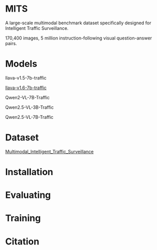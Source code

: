 # MITS
A large-scale multimodal benchmark dataset specifically designed for Intelligent Traffic Surveillance. 

170,400 images, 5 million instruction-following visual question-answer pairs.

# Models
llava-v1.5-7b-traffic

[llava-v1.6-7b-traffic](https://huggingface.co/LifeIsSoSolong/llava-v1.6-7b-traffic)

Qwen2-VL-7B-Traffic

Qwen2.5-VL-3B-Traffic

Qwen2.5-VL-7B-Traffic

# Dataset
[Multimodal_Intelligent_Traffic_Surveillance](https://huggingface.co/datasets/LifeIsSoSolong/Multimodal_Intelligent_Traffic_Surveillance)


# Installation


# Evaluating



# Training


# Citation
